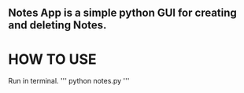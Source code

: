 ## Notes App is a simple python GUI for creating and deleting Notes.

# HOW TO USE

Run in terminal.
'''
python notes.py
'''
